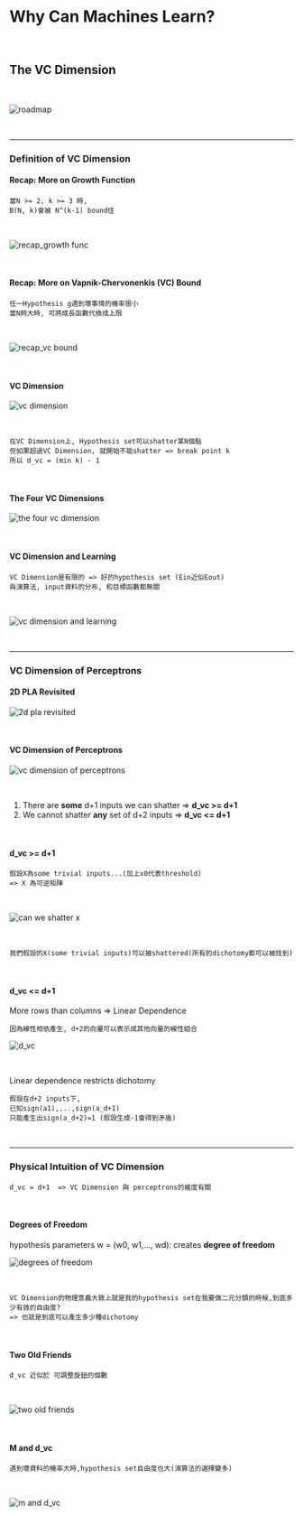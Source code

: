 # Why Can Machines Learn?

<br />

## The VC Dimension

<br />

![roadmap](https://github.com/linda2020130/Notes_ML-Foundations/blob/master/Pictures/Week%207/roadmap.PNG)

<br />

***

### Definition of VC Dimension

#### Recap: More on Growth Function

```
當N >= 2, k >= 3 時,
B(N, k)會被 N^(k-1) bound住
```

<br />

![recap_growth func](https://github.com/linda2020130/Notes_ML-Foundations/blob/master/Pictures/Week%207/recap_growth%20func.PNG)

<br />

#### Recap: More on Vapnik-Chervonenkis (VC) Bound

```
任一Hypothesis g遇到壞事情的機率很小
當N夠大時, 可將成長函數代換成上限
```
<br />

![recap_vc bound](https://github.com/linda2020130/Notes_ML-Foundations/blob/master/Pictures/Week%207/recap_vc%20bound.PNG)

<br />

#### VC Dimension

![vc dimension](https://github.com/linda2020130/Notes_ML-Foundations/blob/master/Pictures/Week%207/vc%20dimension.PNG)

<br />

```
在VC Dimension上, Hypothesis set可以shatter某N個點
但如果超過VC Dimension, 就開始不能shatter => break point k
所以 d_vc = (min k) - 1
```

<br />

#### The Four VC Dimensions

![the four vc dimension](https://github.com/linda2020130/Notes_ML-Foundations/blob/master/Pictures/Week%207/the%20four%20vc%20dimensions.PNG)

<br />

#### VC Dimension and Learning

```
VC Dimension是有限的 => 好的hypothesis set (Ein近似Eout)
與演算法, input資料的分布, 和目標函數都無關
```

<br />

![vc dimension and learning](https://github.com/linda2020130/Notes_ML-Foundations/blob/master/Pictures/Week%207/vc%20dimension%20and%20learning.PNG)

<br />

***

### VC Dimension of Perceptrons

#### 2D PLA Revisited

![2d pla revisited](https://github.com/linda2020130/Notes_ML-Foundations/blob/master/Pictures/Week%207/2d%20pla%20revisited.PNG)

<br />

#### VC Dimension of Perceptrons

![vc dimension of perceptrons](https://github.com/linda2020130/Notes_ML-Foundations/blob/master/Pictures/Week%207/vc%20dimension%20of%20perceptrons.PNG)

<br />

1. There are **some** d+1 inputs we can shatter  =>  **d_vc >= d+1**
2. We cannot shatter **any** set of d+2 inputs  =>  **d_vc <= d+1**

<br />

#### d_vc >= d+1

```
假設X為some trivial inputs...(加上x0代表threshold)
=> X 為可逆矩陣
```

<br />

![can we shatter x](https://github.com/linda2020130/Notes_ML-Foundations/blob/master/Pictures/Week%207/can%20we%20shatter%20x.PNG)

<br />

```
我們假設的X(some trivial inputs)可以被shattered(所有的dichotomy都可以被找到)
```

<br />

#### d_vc <= d+1

More rows than columns  =>  Linear Dependence 

```
因為線性相依產生, d+2的向量可以表示成其他向量的線性組合
```

![d_vc](https://github.com/linda2020130/Notes_ML-Foundations/blob/master/Pictures/Week%207/d_vc.PNG)

<br />

Linear dependence restricts dichotomy

```
假設在d+2 inputs下, 
已知sign(a1),...,sign(a_d+1) 
只能產生出sign(a_d+2)=1 (假設生成-1會得到矛盾)
```

<br />

***

### Physical Intuition of VC Dimension

```
d_vc = d+1  => VC Dimension 與 perceptrons的維度有關
```
<br />

#### Degrees of Freedom

hypothesis parameters w = (w0, w1,..., wd): creates **degree of freedom**

![degrees of freedom](https://github.com/linda2020130/Notes_ML-Foundations/blob/master/Pictures/Week%207/degrees%20of%20freedom.PNG)

<br />

```
VC Dimension的物理意義大致上就是我的hypothesis set在我要做二元分類的時候,到底多少有效的自由度?
=> 也就是到底可以產生多少種dichotomy
```

<br />

#### Two Old Friends

```
d_vc 近似於 可調整旋鈕的個數
```

<br />

![two old friends](https://github.com/linda2020130/Notes_ML-Foundations/blob/master/Pictures/Week%207/two%20old%20friends.PNG)

<br />

#### M and d_vc

```
遇到壞資料的機率大時,hypothesis set自由度也大(演算法的選擇變多)
```
<br />

![m and d_vc](https://github.com/linda2020130/Notes_ML-Foundations/blob/master/Pictures/Week%207/m%20and%20d_vc.PNG)

<br />






